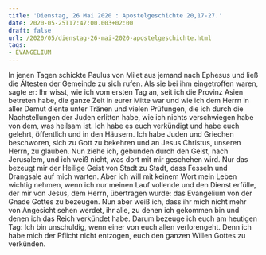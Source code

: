 ```yaml
---
title: 'Dienstag, 26 Mai 2020 : Apostelgeschichte 20,17-27.'
date: 2020-05-25T17:47:00.003+02:00
draft: false
url: /2020/05/dienstag-26-mai-2020-apostelgeschichte.html
tags: 
- EVANGELIUM
---
```


In jenen Tagen schickte Paulus von Milet aus jemand nach Ephesus und ließ die Ältesten der Gemeinde zu sich rufen. Als sie bei ihm eingetroffen waren, sagte er: Ihr wisst, wie ich vom ersten Tag an, seit ich die Provinz Asien betreten habe, die ganze Zeit in eurer Mitte war und wie ich dem Herrn in aller Demut diente unter Tränen und vielen Prüfungen, die ich durch die Nachstellungen der Juden erlitten habe, wie ich nichts verschwiegen habe von dem, was heilsam ist. Ich habe es euch verkündigt und habe euch gelehrt, öffentlich und in den Häusern. Ich habe Juden und Griechen beschworen, sich zu Gott zu bekehren und an Jesus Christus, unseren Herrn, zu glauben. Nun ziehe ich, gebunden durch den Geist, nach Jerusalem, und ich weiß nicht, was dort mit mir geschehen wird. Nur das bezeugt mir der Heilige Geist von Stadt zu Stadt, dass Fesseln und Drangsale auf mich warten. Aber ich will mit keinem Wort mein Leben wichtig nehmen, wenn ich nur meinen Lauf vollende und den Dienst erfülle, der mir von Jesus, dem Herrn, übertragen wurde: das Evangelium von der Gnade Gottes zu bezeugen. Nun aber weiß ich, dass ihr mich nicht mehr von Angesicht sehen werdet, ihr alle, zu denen ich gekommen bin und denen ich das Reich verkündet habe. Darum bezeuge ich euch am heutigen Tag: Ich bin unschuldig, wenn einer von euch allen verlorengeht. Denn ich habe mich der Pflicht nicht entzogen, euch den ganzen Willen Gottes zu verkünden.